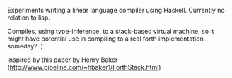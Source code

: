 Experiments writing a linear language compiler using Haskell.  Currently no relation to lisp.

Compiles, using type-inference, to a stack-based virtual machine, so it might have potential use in compiling to a real forth implementation someday? :)


Inspired by this paper by Henry Baker (http://www.pipeline.com/~hbaker1/ForthStack.html)
